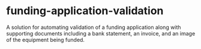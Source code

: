 # funding-application-validation
A solution for automating validation of a funding application along with supporting documents including a bank statement, an invoice, and an image of the equipment being funded.
